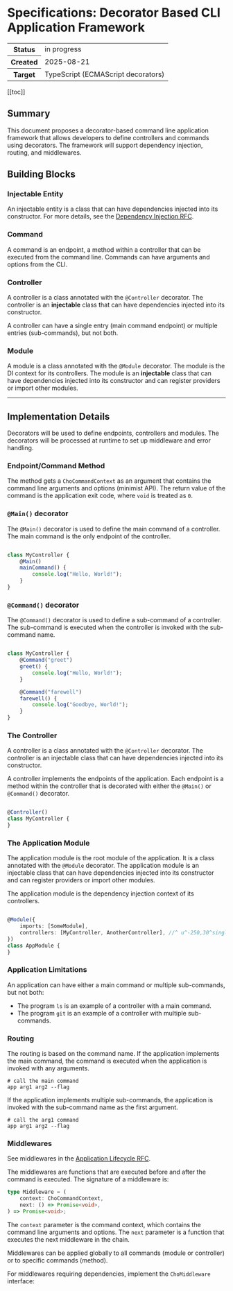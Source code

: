 # Specifications: Decorator Based CLI Application Framework

<table class="properties">
    <tbody>
        <tr>
            <th>Status</th>
            <td>in progress</td>
        </tr>
        <tr>
            <th>Created</th>
            <td>2025-08-21</td>
        </tr>
        <tr>
            <th>Target</th>
            <td>TypeScript (ECMAScript decorators)</td>
        </tr>
    </tbody>
</table>

[[toc]]

## Summary

This document proposes a decorator-based command line application framework that allows developers to define controllers
and
commands using decorators. The framework will support dependency injection, routing, and middlewares.

## Building Blocks

### Injectable Entity

An injectable entity is a class that can have dependencies injected into its constructor. For more details, see the
[Dependency Injection RFC](./di.md).

### Command

A command is an endpoint, a method within a controller that can be executed from the command line. Commands can have
arguments and options from the CLI.

### Controller

A controller is a class annotated with the `@Controller` decorator. The controller is an **injectable** class that can have
dependencies injected into its constructor.

A controller can have a single entry (main command endpoint) or multiple entries (sub-commands), but not both.

### Module

A module is a class annotated with the `@Module` decorator. The module is the DI context for its controllers. The module is
an **injectable** class that can have dependencies injected into its constructor and can register providers or import
other modules.

---

## Implementation Details

Decorators will be used to define endpoints, controllers and modules. The decorators will be processed at runtime to
set up middleware and error handling.

### Endpoint/Command Method

The method gets a `ChoCommandContext` as an argument that contains the command line arguments and options (minimist API).
The return value of the command is the application exit code, where `void` is treated as `0`.

### `@Main()` decorator

The `@Main()` decorator is used to define the main command of a controller. The main command is the only endpoint of the
controller.

```ts twoandhalfs

class MyController {
    @Main()
    mainCommand() {
        console.log("Hello, World!");
    }
}
```

### `@Command()` decorator

The `@Command()` decorator is used to define a sub-command of a controller. The sub-command is executed when the
controller is invoked with the sub-command name.

```ts

class MyController {
    @Command("greet")
    greet() {
        console.log("Hello, World!");
    }

    @Command("farewell")
    farewell() {
        console.log("Goodbye, World!");
    }
}
```

### The Controller

A controller is a class annotated with the `@Controller` decorator. The controller is an injectable class that can have
dependencies injected into its constructor.

A controller implements the endpoints of the application. Each endpoint is a method within the controller that is
decorated with either the `@Main()` or `@Command()` decorator.

```ts

@Controller()
class MyController {
}
```

### The Application Module

The application module is the root module of the application. It is a class annotated with the `@Module` decorator. The
application module is an injectable class that can have dependencies injected into its constructor and can register
providers or import other modules.

The application module is the dependency injection context of its controllers.

```ts

@Module({
    imports: [SomeModule],
    controllers: [MyController, AnotherController], //^ u^-250,30^single controller in case of main
})
class AppModule {
}
```

### Application Limitations

An application can have either a main command or multiple sub-commands, but not both:

- The program `ls` is an example of a controller with a main command.
- The program `git` is an example of a controller with multiple sub-commands.

### Routing

The routing is based on the command name. If the application implements the main command, the command is executed
when the application is invoked with any arguments.

```shell
# call the main command
app arg1 arg2 --flag
```

If the application implements multiple sub-commands, the application is invoked with the sub-command name as the first
argument.

```shell
# call the arg1 command
app arg1 arg2 --flag
```

### Middlewares

See middlewares in the [Application Lifecycle RFC](./application.md).

The middlewares are functions that are executed before and after the command is executed. The signature of a middleware
is:

```ts
type Middleware = (
    context: ChoCommandContext,
    next: () => Promise<void>,
) => Promise<void>;
```

The `context` parameter is the command context, which contains the command line arguments and options. The `next`
parameter is a function that executes the next middleware in the chain.

Middlewares can be applied globally to all commands (module or controller) or to specific commands (method).

For middlewares requiring dependencies, implement the `ChoMiddleware` interface:
